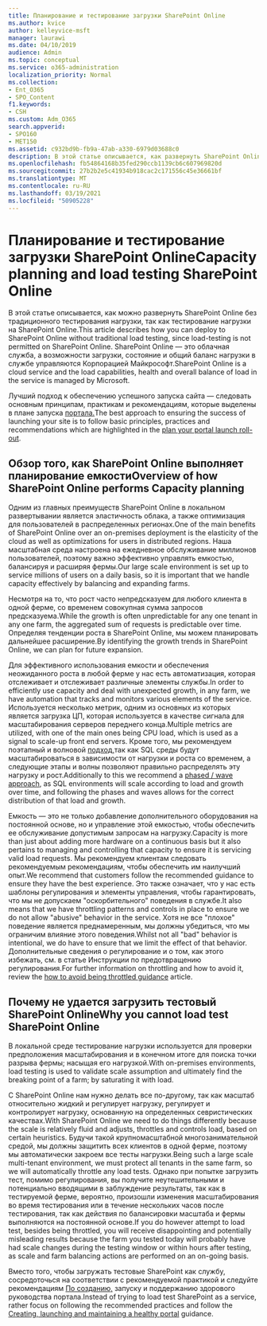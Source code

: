 ```yaml
---
title: Планирование и тестирование загрузки SharePoint Online
ms.author: kvice
author: kelleyvice-msft
manager: laurawi
ms.date: 04/10/2019
audience: Admin
ms.topic: conceptual
ms.service: o365-administration
localization_priority: Normal
ms.collection:
- Ent_O365
- SPO_Content
f1.keywords:
- CSH
ms.custom: Adm_O365
search.appverid:
- SPO160
- MET150
ms.assetid: c932bd9b-fb9a-47ab-a330-6979d03688c0
description: В этой статье описывается, как развернуть SharePoint Online без проведения традиционного тестирования нагрузки, так как это запрещено.
ms.openlocfilehash: fb54864168b35fed290ccb1139cb6c607969820d
ms.sourcegitcommit: 27b2b2e5c41934b918cac2c171556c45e36661bf
ms.translationtype: MT
ms.contentlocale: ru-RU
ms.lasthandoff: 03/19/2021
ms.locfileid: "50905228"
---
```

# <a name="capacity-planning-and-load-testing-sharepoint-online"></a><span data-ttu-id="406c4-103">Планирование и тестирование загрузки SharePoint Online</span><span class="sxs-lookup"><span data-stu-id="406c4-103">Capacity planning and load testing SharePoint Online</span></span>
<span data-ttu-id="406c4-104">В этой статье описывается, как можно развернуть SharePoint Online без традиционного тестирования нагрузки, так как тестирование нагрузки на SharePoint Online.</span><span class="sxs-lookup"><span data-stu-id="406c4-104">This article describes how you can deploy to SharePoint Online without traditional load testing, since load-testing is not permitted on SharePoint Online.</span></span> <span data-ttu-id="406c4-105">SharePoint Online — это облачная служба, а возможности загрузки, состояние и общий баланс нагрузки в службе управляются Корпорацией Майкрософт.</span><span class="sxs-lookup"><span data-stu-id="406c4-105">SharePoint Online is a cloud service and the load capabilities, health and overall balance of load in the service is managed by Microsoft.</span></span>
  
<span data-ttu-id="406c4-106">Лучший подход к обеспечению успешного запуска сайта — следовать основным принципам, практикам и рекомендациям, которые выделены в плане запуска [портала.](planportallaunchroll-out.md)</span><span class="sxs-lookup"><span data-stu-id="406c4-106">The best approach to ensuring the success of launching your site is to follow basic principles, practices and recommendations which are highlighted in the [plan your portal launch roll-out](planportallaunchroll-out.md).</span></span>

## <a name="overview-of-how-sharepoint-online-performs-capacity-planning"></a><span data-ttu-id="406c4-107">Обзор того, как SharePoint Online выполняет планирование емкости</span><span class="sxs-lookup"><span data-stu-id="406c4-107">Overview of how SharePoint Online performs Capacity planning</span></span> 
<span data-ttu-id="406c4-108">Одним из главных преимуществ SharePoint Online в локальном развертывании является эластичность облака, а также оптимизация для пользователей в распределенных регионах.</span><span class="sxs-lookup"><span data-stu-id="406c4-108">One of the main benefits of SharePoint Online over an on-premises deployment is the elasticity of the cloud as well as optimizations for users in distributed regions.</span></span> <span data-ttu-id="406c4-109">Наша масштабная среда настроена на ежедневное обслуживание миллионов пользователей, поэтому важно эффективно управлять емкостью, балансируя и расширяя фермы.</span><span class="sxs-lookup"><span data-stu-id="406c4-109">Our large scale environment is set up to service millions of users on a daily basis, so it is important that we handle capacity effectively by balancing and expanding farms.</span></span>
  
<span data-ttu-id="406c4-110">Несмотря на то, что рост часто непредсказуем для любого клиента в одной ферме, со временем совокупная сумма запросов предсказуема.</span><span class="sxs-lookup"><span data-stu-id="406c4-110">While the growth is often unpredictable for any one tenant in any one farm, the aggregated sum of requests is predictable over time.</span></span> <span data-ttu-id="406c4-111">Определяя тенденции роста в SharePoint Online, мы можем планировать дальнейшее расширение.</span><span class="sxs-lookup"><span data-stu-id="406c4-111">By identifying the growth trends in SharePoint Online, we can plan for future expansion.</span></span>
  
<span data-ttu-id="406c4-112">Для эффективного использования емкости и обеспечения неожиданного роста в любой ферме у нас есть автоматизация, которая отслеживает и отслеживает различные элементы службы.</span><span class="sxs-lookup"><span data-stu-id="406c4-112">In order to efficiently use capacity and deal with unexpected growth, in any farm, we have automation that tracks and monitors various elements of the service.</span></span> <span data-ttu-id="406c4-113">Используется несколько метрик, одним из основных из которых является загрузка ЦП, которая используется в качестве сигнала для масштабирования серверов переднего конца.</span><span class="sxs-lookup"><span data-stu-id="406c4-113">Multiple metrics are utilized, with one of the main ones being CPU load, which is used as a signal to scale-up front end servers.</span></span> <span data-ttu-id="406c4-114">Кроме того, мы рекомендуем поэтапный и волновой [подход,](planportallaunchroll-out.md)так как SQL среды будут масштабироваться в зависимости от нагрузки и роста со временем, а следующие этапы и волны позволяют правильно распределять эту нагрузку и рост.</span><span class="sxs-lookup"><span data-stu-id="406c4-114">Additionally to this we recommend a [phased / wave approach](planportallaunchroll-out.md), as SQL environments will scale according to load and growth over time, and following the phases and waves allows for the correct distribution of that load and growth.</span></span> 

<span data-ttu-id="406c4-115">Емкость — это не только добавление дополнительного оборудования на постоянной основе, но и управление этой емкостью, чтобы обеспечить ее обслуживание допустимым запросам на нагрузку.</span><span class="sxs-lookup"><span data-stu-id="406c4-115">Capacity is more than just about adding more hardware on a continuous basis but it also pertains to managing and controlling that capacity to ensure it is servicing valid load requests.</span></span> <span data-ttu-id="406c4-116">Мы рекомендуем клиентам следовать рекомендуемым рекомендациям, чтобы обеспечить им наилучший опыт.</span><span class="sxs-lookup"><span data-stu-id="406c4-116">We recommend that customers follow the recommended guidance to ensure they have the best experience.</span></span> <span data-ttu-id="406c4-117">Это также означает, что у нас есть шаблоны регулирования и элементы управления, чтобы гарантировать, что мы не допускаем "оскорбительного" поведения в службе.</span><span class="sxs-lookup"><span data-stu-id="406c4-117">It also means that we have throttling patterns and controls in place to ensure we do not allow "abusive" behavior in the service.</span></span> <span data-ttu-id="406c4-118">Хотя не все "плохое" поведение является преднамеренным, мы должны убедиться, что мы ограничим влияние этого поведения.</span><span class="sxs-lookup"><span data-stu-id="406c4-118">Whilst not all "bad" behavior is intentional, we do have to ensure that we limit the effect of that behavior.</span></span> <span data-ttu-id="406c4-119">Дополнительные сведения о регулирование и о том, [](/sharepoint/dev/general-development/how-to-avoid-getting-throttled-or-blocked-in-sharepoint-online) как этого избежать, см. в статье Инструкции по предотвращению регулирования.</span><span class="sxs-lookup"><span data-stu-id="406c4-119">For further information on throttling and how to avoid it, review the [how to avoid being throttled guidance](/sharepoint/dev/general-development/how-to-avoid-getting-throttled-or-blocked-in-sharepoint-online) article.</span></span>

## <a name="why-you-cannot-load-test-sharepoint-online"></a><span data-ttu-id="406c4-120">Почему не удается загрузить тестовый SharePoint Online</span><span class="sxs-lookup"><span data-stu-id="406c4-120">Why you cannot load test SharePoint Online</span></span>
<span data-ttu-id="406c4-121">В локальной среде тестирование нагрузки используется для проверки предположения масштабирования и в конечном итоге для поиска точки разрыва фермы; насыщая его нагрузкой.</span><span class="sxs-lookup"><span data-stu-id="406c4-121">With on-premises environments, load testing is used to validate scale assumption and ultimately find the breaking point of a farm; by saturating it with load.</span></span> 

<span data-ttu-id="406c4-122">С SharePoint Online нам нужно делать все по-другому, так как масштаб относительно жидкий и регулирует нагрузку, регулирует и контролирует нагрузку, основанную на определенных севристических качествах.</span><span class="sxs-lookup"><span data-stu-id="406c4-122">With SharePoint Online we need to do things differently because the scale is relatively fluid and adjusts, throttles and controls load, based on certain heuristics.</span></span> <span data-ttu-id="406c4-123">Будучи такой крупномасштабной многозанимательной средой, мы должны защитить всех клиентов в одной ферме, поэтому мы автоматически закроем все тесты нагрузки.</span><span class="sxs-lookup"><span data-stu-id="406c4-123">Being such a large scale multi-tenant environment, we must protect all tenants in the same farm, so we will automatically throttle any load tests.</span></span> <span data-ttu-id="406c4-124">Однако при попытке загрузить тест, помимо регулирования, вы получите неутешительными и потенциально вводящими в заблуждение результаты, так как в тестируемой ферме, вероятно, произошли изменения масштабирования во время тестирования или в течение нескольких часов после тестирования, так как действия по балансировки масштаба и фермы выполняются на постоянной основе.</span><span class="sxs-lookup"><span data-stu-id="406c4-124">If you do however attempt to load test, besides being throttled, you will receive disappointing and potentially misleading results because the farm you tested today will probably have had scale changes during the testing window or within hours after testing, as scale and farm balancing actions are performed on an on-going basis.</span></span>

<span data-ttu-id="406c4-125">Вместо того, чтобы загружать тестовые SharePoint как службу, сосредоточься на соответствии с рекомендуемой практикой и следуйте рекомендациям [По созданию,](/sharepoint/portal-health) запуску и поддержанию здорового руководства портала.</span><span class="sxs-lookup"><span data-stu-id="406c4-125">Instead of trying to load test SharePoint as a service, rather focus on following the recommended practices and follow the [Creating, launching and maintaining a healthy portal](/sharepoint/portal-health) guidance.</span></span>